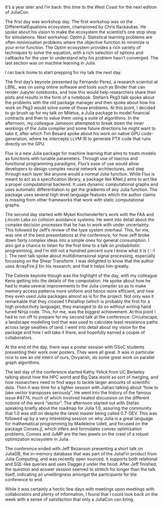 It’s a year later and I’m back: this time to the West Coast for the next edition of JuliaCon. 
 
The first day was workshop day. The first workshop was on the DifferentialEquations ecosystem, 
championed by Chris Rackaukas. He spoke about his vision to make the ecosystem the scientist’s 
one stop shop for simulations. Next workshop: Optim.jl. Statistical learning problems are often 
minimization problems where the objective function to minimize is your error function. The Optim 
ecosystem provides a rich variety of techniques to solve the equation, with a rich selection of options 
and callbacks for the user to understand why his problem hasn’t converged. The last section was 
on machine learning in Julia. 
  
I ran back home to start prepping for my talk the next day. 
   
The first day’s keynote presented by Fernando Perez, a research scientist at LBNL, was on using 
online software and tools such as Binder that can render Jupyter notebooks, and how this would 
help researchers share their plots and results in the form of a notebook. Stefan’s Pkg3 talk 
spoke about the problems with the old package manager and then spoke about how his work on Pkg3 
would solve some of those problems. At this point, I decided to go brush up for my talk on Miletus, 
a Julia package to model financial contracts and then to value them using a suite of algorithms. 
In the afternoon, my colleague Jameson attempted to break down the inner workings of the Julia compiler 
and some future directions he might want to take it, after which Tim Besard spoke about his work on native 
GPU code-generation, where he intercepts LLVM IR to generate PTX code that runs directly on the GPU. 
    
Flux is a new Julia package for machine learning that aims to treats models as functions with tunable 
parameters. Through use of macros and functional programming paradigms, Flux’s ease of use would allow 
developers to design complex neural network architectures, and step through each layer like anyone would 
a normal Julia function. While Flux is meant to act as a specification library, a package like KNet.jl 
aims to act like a proper computational backend. It uses dynamic computational graphs and uses automatic 
differentiation to get the gradients of any Julia function. The package uses several high level language 
features which the author claims is missing from other frameworks that work with static computational graphs. 
     
The second day started with Mykel Kochenderfer’s work with the FAA and Lincoln Labs on collision avoidance 
systems. He went into detail about the complex decision processes that he has to work with under uncertainty. 
This followed by Jeff’s review of the type system overhaul. This, for me, was one of the best presentations 
at the conference, for how Jeff broke down fairly complex ideas into a simple ones for general consumption. 
I also got a chance to listen for the first time to a talk on probabilistic programming, and I’m still not 
a hundred percent sure I know what it is ( :-) ). The next talk spoke about multidimensional signal processing, 
especially focussing on the Shear Transform. I was delighted to know that the author uses ArrayFire.jl for his 
research, and that it helps him greatly. 
      
The Celeste keynote though was the highlight of the day, with my colleague Keno getting into the details of 
the computation. He spoke about how he had to make several improvements to the Julia compiler so as to make 
memory access patterns more uniform and hence more efficient, and how they even used Julia packages almost as 
is for the project. Not only was it remarkable that they crossed 1 Petaflop (which is probably the first for a 
high productivity language), they managed to do so without writing hand tuned Ninja code. This, for me, was the 
biggest achievement. At this point I had to run off to prepare for my second talk at the conference: Circuitscape, 
a landscape modelling tool that was used to calculate least resistance paths across large swathes of land. I went 
into detail about my vision for the package and how I will take it there, and hopefully earned a couple of collaborators. 
       
At the end of the day, there was a poster session with GSoC students presenting their work over posters. They were 
all great. It was in particular nice to see an old intern of ours, Divyansh, do some great work on parallel graph 
algorithms. 
        
The last day of the conference started Kathy Yelick from UC Berkeley talking about how the HPC world and Big Data 
world as sort of merging, and how researchers need to find ways to tackle larger amounts of scientific data. Then 
it was time for a lighter session with Jiahao talking about “how to take vector transposes seriously”. He went into 
the history of the famous issue #4774, much of which involved heated discussion on the different notions of the word 
“vector”. The afternoon started out with Stefan speaking briefly about the roadmap for Julia 1.0, assuring the community 
that 1.0 was still on despite the latest master being called 0.7-DEV. This was followed up by a very interesting session 
on why Julia is a great language for mathematical programming by Madeleine Udell, and focused on the package Convex.jl, 
which infers and formulates convex optimization problems. Convex and JuMP are the two jewels on the crest of a robust 
optimization ecosystem in Julia. 
         
The conference ended with Jeff Bezanson presenting a short talk on JuliaDB, the in-memory database that was part of 
the JuliaFin product from Julia Computing, and was recently open sourced. It supports both relational and SQL-like 
queries and uses Dagger.jl under the hood. After Jeff finished, the question and answer session seemed to stretch 
for longer than the talk itself, indicating an unwillingness amongst the participants for the conference to end. 
          
While it was certainly a hectic few days with meetings upon meetings with collaborators and plenty of information, 
I found that I could look back on the week with a sense of satisfaction that only a JuliaCon can bring. 
           

